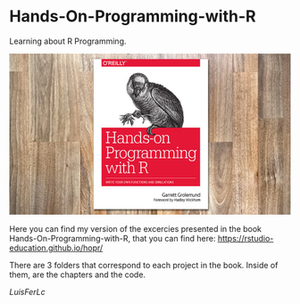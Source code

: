 # Hands-On-Programming-with-R
Learning about R Programming.

<img src="https://github.com/luisferlc/Hands-On-Programming-with-R/blob/master/programming.jpg">

Here you can find my version of the excercies presented in the book Hands-On-Programming-with-R, that you can find here: https://rstudio-education.github.io/hopr/

There are 3 folders that correspond to each project in the book. Inside of them, are the chapters and the code.

*LuisFerLc*

